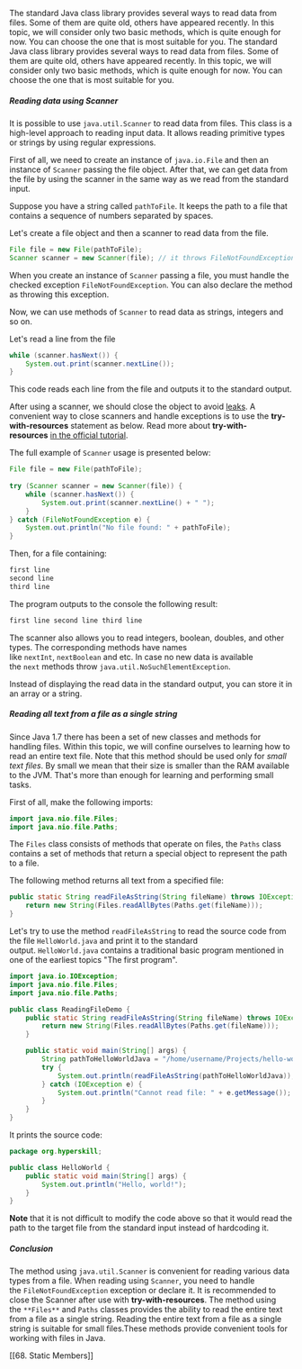 The standard Java class library provides several ways to read data from files. Some of them are quite old, others have appeared recently. In this topic, we will consider only two basic methods, which is quite enough for now. You can choose the one that is most suitable for you. The standard Java class library provides several ways to read data from files. Some of them are quite old, others have appeared recently. In this topic, we will consider only two basic methods, which is quite enough for now. You can choose the one that is most suitable for you.

##### Reading data using Scanner

It is possible to use `java.util.Scanner` to read data from files. This class is a high-level approach to reading input data. It allows reading primitive types or strings by using regular expressions.

First of all, we need to create an instance of `java.io.File` and then an instance of `Scanner` passing the file object. After that, we can get data from the file by using the scanner in the same way as we read from the standard input.

Suppose you have a string called `pathToFile`. It keeps the path to a file that contains a sequence of numbers separated by spaces.

Let's create a file object and then a scanner to read data from the file.

```java
File file = new File(pathToFile);
Scanner scanner = new Scanner(file); // it throws FileNotFoundException (checked)
```

When you create an instance of `Scanner` passing a file, you must handle the checked exception `FileNotFoundException`. You can also declare the method as throwing this exception.

Now, we can use methods of `Scanner` to read data as strings, integers and so on.

Let's read a line from the file

```java
while (scanner.hasNext()) {
    System.out.print(scanner.nextLine());
}
```

This code reads each line from the file and outputs it to the standard output.

After using a scanner, we should close the object to avoid [leaks](https://en.wikipedia.org/wiki/Resource_leak). A convenient way to close scanners and handle exceptions is to use the **try-with-resources** statement as below. Read more about **try-with-resources** [in the official tutorial](https://dev.java/learn/exceptions/catching-handling/#try-with-resources).

The full example of `Scanner` usage is presented below:

```java
File file = new File(pathToFile);
 
try (Scanner scanner = new Scanner(file)) {
    while (scanner.hasNext()) {
        System.out.print(scanner.nextLine() + " ");
    }
} catch (FileNotFoundException e) {
    System.out.println("No file found: " + pathToFile);
}
```

Then, for a file containing:

```java
first line
second line
third line
```

The program outputs to the console the following result:

```java
first line second line third line
```

The scanner also allows you to read integers, boolean, doubles, and other types. The corresponding methods have names like `nextInt`, `nextBoolean` and etc. In case no new data is available the `next` methods throw `java.util.NoSuchElementException`.

Instead of displaying the read data in the standard output, you can store it in an array or a string.

##### Reading all text from a file as a single string

Since Java 1.7 there has been a set of new classes and methods for handling files. Within this topic, we will confine ourselves to learning how to read an entire text file. Note that this method should be used only for _small text files_. By small we mean that their size is smaller than the RAM available to the JVM. That's more than enough for learning and performing small tasks.

First of all, make the following imports:

```java
import java.nio.file.Files;
import java.nio.file.Paths;
```

The `Files` class consists of methods that operate on files, the `Paths` class contains a set of methods that return a special object to represent the path to a file.

The following method returns all text from a specified file:

```java
public static String readFileAsString(String fileName) throws IOException {
    return new String(Files.readAllBytes(Paths.get(fileName)));
}
```

Let's try to use the method `readFileAsString` to read the source code from the file `HelloWorld.java` and print it to the standard output. `HelloWorld.java` contains a traditional basic program mentioned in one of the earliest topics "The first program".

```java
import java.io.IOException;
import java.nio.file.Files;
import java.nio.file.Paths;

public class ReadingFileDemo {
    public static String readFileAsString(String fileName) throws IOException {
        return new String(Files.readAllBytes(Paths.get(fileName)));
    }

    public static void main(String[] args) {
        String pathToHelloWorldJava = "/home/username/Projects/hello-world/HelloWorld.java";
        try {
            System.out.println(readFileAsString(pathToHelloWorldJava));
        } catch (IOException e) {
            System.out.println("Cannot read file: " + e.getMessage());
        }
    }
}
```

It prints the source code:

```java
package org.hyperskill;

public class HelloWorld {
    public static void main(String[] args) {
        System.out.println("Hello, world!");
    }
}
```

**Note** that it is not difficult to modify the code above so that it would read the path to the target file from the standard input instead of hardcoding it.

##### Conclusion

The method using `java.util.Scanner` is convenient for reading various data types from a file. When reading using `Scanner`, you need to handle the `FileNotFoundException` exception or declare it. It is recommended to close the Scanner after use with **try-with-resources**. The method using the `**Files**` and `Paths` classes provides the ability to read the entire text from a file as a single string. Reading the entire text from a file as a single string is suitable for small files.These methods provide convenient tools for working with files in Java.

[[68. Static Members]]
